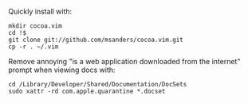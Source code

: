 Quickly install with:

	mkdir cocoa.vim
	cd !$
    git clone git://github.com/msanders/cocoa.vim.git
	cp -r . ~/.vim

Remove annoying "is a web application downloaded from the internet" prompt when viewing docs with:

	cd /Library/Developer/Shared/Documentation/DocSets
  	sudo xattr -rd com.apple.quarantine *.docset

